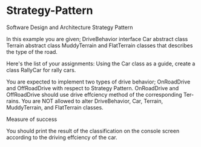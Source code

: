 # Strategy-Pattern
Software Design and Architecture Strategy Pattern

In this example you are given;
   DriveBehavior interface
   Car abstract class
   Terrain abstract class
 MuddyTerrain and FlatTerrain classes that describes the type of the road.
 
Here's the list of your assignments:
   Using the Car class as a guide, create a class RallyCar for rally cars.
   
 You are expected to implement two types of drive behavior; OnRoadDrive and OffRoadDrive
with respect to Strategy Pattern.
   OnRoadDrive and OffRoadDrive should use drive effciency method of the corresponding Ter-
rains.
You are NOT allowed to alter DriveBehavior, Car, Terrain, MuddyTerrain, and FlatTerrain
classes.

 Measure of success
 
You should print the result of the classification on the console screen
according to the driving effciency of the car.
